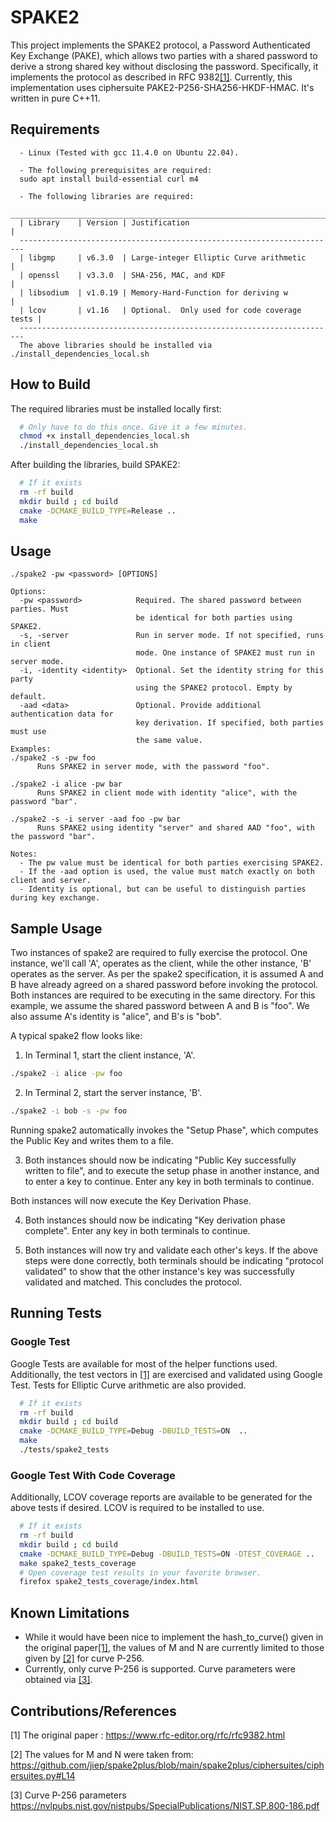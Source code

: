 # SPAKE2

This project implements the SPAKE2 protocol, a Password Authenticated Key Exchange (PAKE), which allows two parties with a shared password to derive a strong shared key without disclosing the password. Specifically, it implements the protocol as described in RFC 9382[[1]](#1). Currently, this implementation uses ciphersuite PAKE2-P256-SHA256-HKDF-HMAC. It's written in pure C++11. 

## Requirements
```
  - Linux (Tested with gcc 11.4.0 on Ubuntu 22.04).

  - The following prerequisites are required:
  sudo apt install build-essential curl m4

  - The following libraries are required:
  _______________________________________________________________________
  | Library    | Version | Justification                                |
  -----------------------------------------------------------------------
  | libgmp     | v6.3.0  | Large-integer Elliptic Curve arithmetic      |
  | openssl    | v3.3.0  | SHA-256, MAC, and KDF                        |
  | libsodium  | v1.0.19 | Memory-Hard-Function for deriving w          |
  | lcov       | v1.16   | Optional.  Only used for code coverage tests |
  -----------------------------------------------------------------------
  The above libraries should be installed via ./install_dependencies_local.sh
```
## How to Build

The required libraries must be installed locally first:
```bash
  # Only have to do this once. Give it a few minutes.
  chmod +x install_dependencies_local.sh
  ./install_dependencies_local.sh 
```

After building the libraries, build SPAKE2:
```bash
  # If it exists
  rm -rf build
  mkdir build ; cd build
  cmake -DCMAKE_BUILD_TYPE=Release ..
  make
```

## Usage
```
./spake2 -pw <password> [OPTIONS]

Options:
  -pw <password>            Required. The shared password between parties. Must
                            be identical for both parties using SPAKE2.
  -s, -server               Run in server mode. If not specified, runs in client 
                            mode. One instance of SPAKE2 must run in server mode.
  -i, -identity <identity>  Optional. Set the identity string for this party 
                            using the SPAKE2 protocol. Empty by default.
  -aad <data>               Optional. Provide additional authentication data for
                            key derivation. If specified, both parties must use 
                            the same value.
Examples:
./spake2 -s -pw foo 
      Runs SPAKE2 in server mode, with the password "foo".

./spake2 -i alice -pw bar
      Runs SPAKE2 in client mode with identity "alice", with the password "bar".

./spake2 -s -i server -aad foo -pw bar
      Runs SPAKE2 using identity "server" and shared AAD "foo", with the password "bar".
      
Notes:
  - The pw value must be identical for both parties exercising SPAKE2.
  - If the -aad option is used, the value must match exactly on both client and server.
  - Identity is optional, but can be useful to distinguish parties during key exchange.
```

## Sample Usage

  Two instances of spake2 are required to fully exercise the protocol. One instance, we'll call 'A', operates as the client, while the other instance, 'B' operates as the server. As per the spake2 specification, it is assumed A and B have already agreed on a shared password before invoking the protocol. Both instances are required to be executing in the same directory. For this example, we assume the shared password between A and B is "foo". We also assume A's identity is "alice", and B's is "bob".

  A typical spake2 flow looks like:

  1) In Terminal 1, start the client instance, 'A'.
  ```bash
  ./spake2 -i alice -pw foo 
  ```

  2) In Terminal 2, start the server instance, 'B'.
  ```bash
  ./spake2 -i bob -s -pw foo 
  ```

  Running spake2 automatically invokes the "Setup Phase", which computes the Public Key and writes them to a file.

  3) Both instances should now be indicating "Public Key successfully written to file", and to execute the setup phase in another instance, and to enter a key to continue. Enter any key in both terminals to continue.

  Both instances will now execute the Key Derivation Phase.

  4) Both instances should now be indicating "Key derivation phase complete". Enter any key in both terminals to continue.

  5) Both instances will now try and validate each other's keys. If the above steps were done correctly, both terminals should be indicating "protocol validated" to show that the other instance's key was successfully validated and matched. This concludes the protocol.

## Running Tests

### Google Test

Google Tests are available for most of the helper functions used. Additionally, the test vectors in [[1]](#1) are exercised and validated using Google Test. Tests for Elliptic Curve arithmetic are also provided.
```bash
  # If it exists
  rm -rf build
  mkdir build ; cd build
  cmake -DCMAKE_BUILD_TYPE=Debug -DBUILD_TESTS=ON  ..
  make
  ./tests/spake2_tests
```
### Google Test With Code Coverage

Additionally, LCOV coverage reports are available to be generated for the above tests if desired. LCOV is required to be installed to use.

```bash
  # If it exists
  rm -rf build
  mkdir build ; cd build
  cmake -DCMAKE_BUILD_TYPE=Debug -DBUILD_TESTS=ON -DTEST_COVERAGE ..
  make spake2_tests_coverage
  # Open coverage test results in your favorite browser.
  firefox spake2_tests_coverage/index.html
```

## Known Limitations
- While it would have been nice to implement the hash_to_curve() given in the original paper[[1]](#1), the values of M and N are currently limited to those given by [[2]](#2) for curve P-256.
- Currently, only curve P-256 is supported. Curve parameters were obtained via [[3]](#3).

## Contributions/References

<a id="1">[1]</a> 
The original paper :
https://www.rfc-editor.org/rfc/rfc9382.html

<a id="2">[2]</a> 
The values for M and N were taken from:
https://github.com/jiep/spake2plus/blob/main/spake2plus/ciphersuites/ciphersuites.py#L14

<a id="3">[3]</a> 
Curve P-256 parameters https://nvlpubs.nist.gov/nistpubs/SpecialPublications/NIST.SP.800-186.pdf

